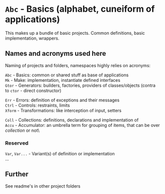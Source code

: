 # `Abc` - Basics (alphabet, cuneiform of applications)

This makes up a bundle of basic projects. Common definitions, basic implementation, wrappers.

## Names and acronyms used here

Naming of projects and folders, namespaces highly relies on acronyms:

`Abc` - Basics: common or shared stuff as base of applications\
`Mk` - Make: implementation, instantiate defined interfaces\
`Gtor` - Generators: builders, factories, providers of classes/objects (contra to `ctor` - direct constructor)

`Err` - Errors: definition of exceptions and their messages\
`Ctrl` - Controls: restraints, limits\
`Xform` - Transformations: like interception of input, setters

`Coll` - Collections: definitions, declarations and implementation of\
`Accu` - Accumulator: an umbrella term for grouping of items, that can be over *collection* or not\


### Reserved

`Var`, `Var...` - Variant(s) of definition or implementation\
...

## Further

See readme's in other project folders

